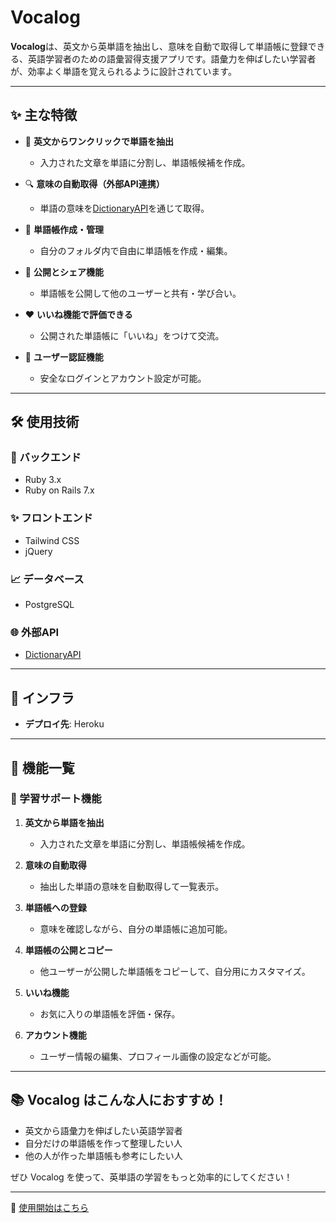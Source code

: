 # Vocalog

**Vocalog**は、英文から英単語を抽出し、意味を自動で取得して単語帳に登録できる、英語学習者のための語彙習得支援アプリです。語彙力を伸ばしたい学習者が、効率よく単語を覚えられるように設計されています。

---

## ✨ 主な特徴

- 📄 **英文からワンクリックで単語を抽出**
  - 入力された文章を単語に分割し、単語帳候補を作成。

- 🔍 **意味の自動取得（外部API連携）**
  - 単語の意味を[DictionaryAPI](https://dictionaryapi.dev/)を通じて取得。

- 📓 **単語帳作成・管理**
  - 自分のフォルダ内で自由に単語帳を作成・編集。

- 👥 **公開とシェア機能**
  - 単語帳を公開して他のユーザーと共有・学び合い。

- ❤️ **いいね機能で評価できる**
  - 公開された単語帳に「いいね」をつけて交流。

- 🔐 **ユーザー認証機能**
  - 安全なログインとアカウント設定が可能。

---

## 🛠️ 使用技術

### 🧱 バックエンド
- Ruby 3.x
- Ruby on Rails 7.x

### ✨ フロントエンド
- Tailwind CSS
- jQuery

### 📈 データベース
- PostgreSQL

### 🌐 外部API
- [DictionaryAPI](https://dictionaryapi.dev/)

---

## 🚀 インフラ

- **デプロイ先**: Heroku

---

## 🔢 機能一覧

### 📖 学習サポート機能
1. **英文から単語を抽出**
   - 入力された文章を単語に分割し、単語帳候補を作成。

2. **意味の自動取得**
   - 抽出した単語の意味を自動取得して一覧表示。

3. **単語帳への登録**
   - 意味を確認しながら、自分の単語帳に追加可能。

4. **単語帳の公開とコピー**
   - 他ユーザーが公開した単語帳をコピーして、自分用にカスタマイズ。

5. **いいね機能**
   - お気に入りの単語帳を評価・保存。

6. **アカウント機能**
   - ユーザー情報の編集、プロフィール画像の設定などが可能。

---

## 📚 Vocalog はこんな人におすすめ！

- 英文から語彙力を伸ばしたい英語学習者
- 自分だけの単語帳を作って整理したい人
- 他の人が作った単語帳も参考にしたい人

ぜひ Vocalog を使って、英単語の学習をもっと効率的にしてください！

---

📲 [使用開始はこちら](https://vocalog-47b33513825f.herokuapp.com/)
